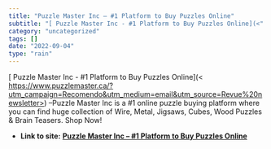 ```yaml
---
title: "Puzzle Master Inc – #1 Platform to Buy Puzzles Online"
subtitle: "[ Puzzle Master Inc - #1 Platform to Buy Puzzles Online](<"
category: "uncategorized"
tags: []
date: "2022-09-04"
type: "rain"
---
```

[ Puzzle Master Inc - #1 Platform to Buy Puzzles Online](<
https://www.puzzlemaster.ca/?utm_campaign=Recomendo&utm_medium=email&utm_source=Revue%20newsletter>)
–Puzzle Master Inc is a #1 online puzzle buying platform where you can find
huge collection of Wire, Metal, Jigsaws, Cubes, Wood Puzzles & Brain Teasers.
Shop Now!


* **Link to site:** **[Puzzle Master Inc – #1 Platform to Buy Puzzles Online](None)**